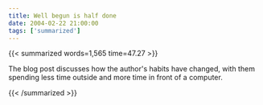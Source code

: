 ```yaml
---
title: Well begun is half done
date: 2004-02-22 21:00:00
tags: ['summarized']
---
```


{{< summarized words=1,565 time=47.27 >}}

The blog post discusses how the author's habits have changed, with them spending less time outside and more time in front of a computer.

{{< /summarized >}}